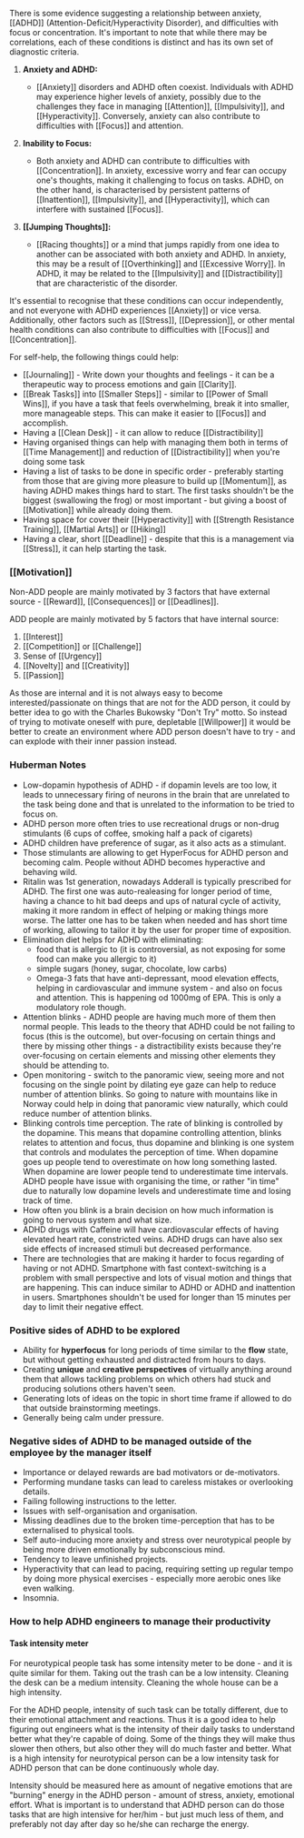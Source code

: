 There is some evidence suggesting a relationship between anxiety, [[ADHD]] (Attention-Deficit/Hyperactivity Disorder), and difficulties with focus or concentration. It's important to note that while there may be correlations, each of these conditions is distinct and has its own set of diagnostic criteria.

1. **Anxiety and ADHD:**
   - [[Anxiety]] disorders and ADHD often coexist. Individuals with ADHD may experience higher levels of anxiety, possibly due to the challenges they face in managing [[Attention]], [[Impulsivity]], and [[Hyperactivity]]. Conversely, anxiety can also contribute to difficulties with [[Focus]] and attention.

2. **Inability to Focus:**
   - Both anxiety and ADHD can contribute to difficulties with [[Concentration]]. In anxiety, excessive worry and fear can occupy one's thoughts, making it challenging to focus on tasks. ADHD, on the other hand, is characterised by persistent patterns of [[Inattention]], [[Impulsivity]], and [[Hyperactivity]], which can interfere with sustained [[Focus]].

3. **[[Jumping Thoughts]]:**
   - [[Racing thoughts]] or a mind that jumps rapidly from one idea to another can be associated with both anxiety and ADHD. In anxiety, this may be a result of [[Overthinking]] and [[Excessive Worry]]. In ADHD, it may be related to the [[Impulsivity]] and [[Distractibility]] that are characteristic of the disorder.

It's essential to recognise that these conditions can occur independently, and not everyone with ADHD experiences [[Anxiety]] or vice versa. Additionally, other factors such as [[Stress]], [[Depression]], or other mental health conditions can also contribute to difficulties with [[Focus]] and [[Concentration]].

For self-help, the following things could help:
* [[Journaling]] - Write down your thoughts and feelings - it can be a therapeutic way to process emotions and gain [[Clarity]].
* [[Break Tasks]] into [[Smaller Steps]] - similar to [[Power of Small Wins]], if you have a task that feels overwhelming, break it into smaller, more manageable steps. This can make it easier to [[Focus]] and accomplish.
* Having a [[Clean Desk]] - it can allow to reduce [[Distractibility]]
* Having organised things can help with managing them both in terms of [[Time Management]] and reduction of [[Distractibility]] when you're doing some task
* Having a list of tasks to be done in specific order - preferably starting from those that are giving more pleasure to build up [[Momentum]], as having ADHD makes things hard to start. The first tasks shouldn't be the biggest (swallowing the frog) or most important - but giving a boost of [[Motivation]] while already doing them.
* Having space for cover their [[Hyperactivity]] with [[Strength Resistance Training]], [[Martial Arts]] or [[Hiking]]
* Having a clear, short [[Deadline]] - despite that this is a management via [[Stress]], it can help starting the task.

### [[Motivation]]
Non-ADD people are mainly motivated by 3 factors that have external source - [[Reward]], [[Consequences]] or [[Deadlines]].

ADD people are mainly motivated by 5 factors that have internal source:
1. [[Interest]]
2. [[Competition]] or [[Challenge]]
3. Sense of [[Urgency]]
4. [[Novelty]] and [[Creativity]]
5. [[Passion]]

As those are internal and it is not always easy to become interested/passionate on things that are not for the ADD person, it could by better idea to go with the Charles Bukowsky "Don't Try" motto. So instead of trying to motivate oneself with pure, depletable [[Willpower]] it would be better to create an environment where ADD person doesn't have to try - and can explode with their inner passion instead.

### Huberman Notes

* Low-dopamin hypothesis of ADHD - if dopamin levels are too low, it leads to unnecessary firing of neurons in the brain that are unrelated to the task being done and that is unrelated to the information to be tried to focus on. 
* ADHD person more often tries to use recreational drugs or non-drug stimulants (6 cups of coffee, smoking half a pack of cigarets)
* ADHD children have preference of sugar, as it also acts as a stimulant.
* Those stimulants are allowing to get HyperFocus for ADHD person and becoming calm. People without ADHD becomes hyperactive and behaving wild.
* Ritalin was 1st generation, nowadays Adderall is typically prescribed for ADHD. The first one was auto-realeasing for longer period of time, having a chance to hit bad deeps and ups of natural cycle of activity, making it more random in effect of helping or making things more worse. The latter one has to be taken when needed and has short time of working, allowing to tailor it by the user for proper time of exposition.
* Elimination diet helps for ADHD with eliminating:
	* food that is allergic to (it is controversial, as not exposing for some food can make you allergic to it)
	* simple sugars (honey, sugar, chocolate, low carbs)
	* Omega-3 fats that have anti-depressant, mood elevation effects, helping in cardiovascular and immune system - and also on focus and attention. This is happening od 1000mg of EPA. This is only a modulatory role though.
* Attention blinks - ADHD people are having much more of them then normal people. This leads to the theory that ADHD could be not failing to focus (this is the outcome), but over-focusing on certain things and there by missing other things - a distractibility exists because they're over-focusing on certain elements and missing other elements they should be attending to.
* Open monitoring - switch to the panoramic view, seeing more and not focusing on the single point by dilating eye gaze can help to reduce number of attention blinks. So going to nature with mountains like in Norway could help in doing that panoramic view naturally, which could reduce number of attention blinks.
* Blinking controls time perception. The rate of blinking is controlled by the dopamine. This means that dopamine controlling attention, blinks relates to attention and focus, thus dopamine and blinking is one system that controls and modulates the perception of time. When dopamine goes up people tend to overestimate on how long something lasted. When dopamine are lower people tend to underestimate time intervals. ADHD people have issue with organising the time, or rather "in time" due to naturally low dopamine levels and underestimate time and losing track of time.
* How often you blink is a brain decision on how much information is going to nervous system and what size.
* ADHD drugs with Caffeine will have cardiovascular effects of having elevated heart rate, constricted veins. ADHD drugs can have also sex side effects of increased stimuli but decreased performance.
* There are technologies that are making it harder to focus regarding of having or not ADHD. Smartphone with fast context-switching is a problem with small perspective and lots of visual motion and things that are happening. This can induce similar to ADHD or ADHD and inattention in users. Smartphones shouldn't be used for longer than 15 minutes per day to limit their negative effect.

### Positive sides of ADHD to be explored
* Ability for **hyperfocus** for long periods of time similar to the **flow** state, but without getting exhausted and distracted from hours to days.
* Creating **unique** and **creative** **perspectives** of virtually anything around them that allows tackling problems on which others had stuck and producing solutions others haven't seen.
* Generating lots of ideas on the topic in short time frame if allowed to do that outside brainstorming meetings.
* Generally being calm under pressure.

### Negative sides of ADHD to be managed outside of the employee by the manager itself
* Importance or delayed rewards are bad motivators or de-motivators.
* Performing mundane tasks can lead to careless mistakes or overlooking details.
* Failing following instructions to the letter.
* Issues with self-organisation and organisation.
* Missing deadlines due to the broken time-perception that has to be externalised to physical tools.
* Self auto-inducing more anxiety and stress over neurotypical people by being more driven emotionally by subconscious mind.
* Tendency to leave unfinished projects.
* Hyperactivity that can lead to pacing, requiring setting up regular tempo by doing more physical exercises - especially more aerobic ones like even walking.
* Insomnia.

### How to help ADHD engineers to manage their productivity

#### Task intensity meter
For neurotypical people task has some intensity meter to be done - and it is quite similar for them. Taking out the trash can be a low intensity. Cleaning the desk can be a medium intensity. Cleaning the whole house can be a high intensity.

For the ADHD people, intensity of such task can be totally different, due to their emotional attachment and reactions. Thus it is a good idea to help figuring out engineers what is the intensity of their daily tasks to understand better what they're capable of doing. Some of the things they will make thus slower then others, but also other they will do much faster and better. What is a high intensity for neurotypical person can be a low intensity task for ADHD person that can be done continuously whole day.

Intensity should be measured here as amount of negative emotions that are "burning" energy in the ADHD person - amount of stress, anxiety, emotional effort. What is important is to understand that ADHD person can do those tasks that are high intensive for her/him - but just much less of them, and preferably not day after day so he/she can recharge the energy.